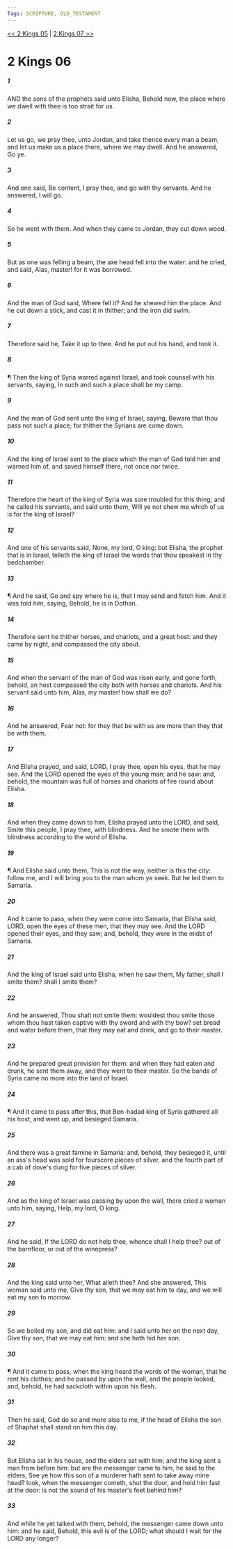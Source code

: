 ```yaml
---
Tags: SCRIPTURE, OLD_TESTAMENT
---
```


[<< 2 Kings 05](OLD_TESTAMENT/12_2_Kings/2_Kings_05.md) | [2 Kings 07 >>](OLD_TESTAMENT/12_2_Kings/2_Kings_07.md)

# 2 Kings 06

##### 1
 AND the sons of the prophets said unto Elisha, Behold now, the place where we dwell with thee is too strait for us.
##### 2
 Let us go, we pray thee, unto Jordan, and take thence every man a beam, and let us make us a place there, where we may dwell.  And he answered, Go ye.
##### 3
 And one said, Be content, I pray thee, and go with thy servants.  And he answered, I will go.
##### 4
 So he went with them.  And when they came to Jordan, they cut down wood.
##### 5
 But as one was felling a beam, the axe head fell into the water: and he cried, and said, Alas, master!  for it was borrowed.
##### 6
 And the man of God said, Where fell it?  And he shewed him the place.  And he cut down a stick, and cast it in thither; and the iron did swim.
##### 7
 Therefore said he, Take it up to thee.  And he put out his hand, and took it.
##### 8
 ¶ Then the king of Syria warred against Israel, and took counsel with his servants, saying, In such and such a place shall be my camp.
##### 9
 And the man of God sent unto the king of Israel, saying, Beware that thou pass not such a place; for thither the Syrians are come down.
##### 10
 And the king of Israel sent to the place which the man of God told him and warned him of, and saved himself there, not once nor twice.
##### 11
 Therefore the heart of the king of Syria was sore troubled for this thing; and he called his servants, and said unto them, Will ye not shew me which of us is for the king of Israel?
##### 12
 And one of his servants said, None, my lord, O king: but Elisha, the prophet that is in Israel, telleth the king of Israel the words that thou speakest in thy bedchamber.
##### 13
 ¶ And he said, Go and spy where he is, that I may send and fetch him.  And it was told him, saying, Behold, he is in Dothan.
##### 14
 Therefore sent he thither horses, and chariots, and a great host: and they came by night, and compassed the city about.
##### 15
 And when the servant of the man of God was risen early, and gone forth, behold, an host compassed the city both with horses and chariots.  And his servant said unto him, Alas, my master! how shall we do?
##### 16
 And he answered, Fear not: for they that be with us are more than they that be with them.
##### 17
 And Elisha prayed, and said, LORD, I pray thee, open his eyes, that he may see.  And the LORD opened the eyes of the young man; and he saw: and, behold, the mountain was full of horses and chariots of fire round about Elisha.
##### 18
 And when they came down to him, Elisha prayed unto the LORD, and said, Smite this people, I pray thee, with blindness.  And he smote them with blindness according to the word of Elisha.
##### 19
 ¶ And Elisha said unto them, This is not the way, neither is this the city: follow me, and I will bring you to the man whom ye seek.  But he led them to Samaria.
##### 20
 And it came to pass, when they were come into Samaria, that Elisha said, LORD, open the eyes of these men, that they may see.  And the LORD opened their eyes, and they saw; and, behold, they were in the midst of Samaria.
##### 21
 And the king of Israel said unto Elisha, when he saw them, My father, shall I smite them?  shall I smite them?
##### 22
 And he answered, Thou shalt not smite them: wouldest thou smite those whom thou hast taken captive with thy sword and with thy bow?  set bread and water before them, that they may eat and drink, and go to their master.
##### 23
 And he prepared great provision for them: and when they had eaten and drunk, he sent them away, and they went to their master.  So the bands of Syria came no more into the land of Israel.
##### 24
 ¶ And it came to pass after this, that Ben-hadad king of Syria gathered all his host, and went up, and besieged Samaria.
##### 25
 And there was a great famine in Samaria: and, behold, they besieged it, until an ass's head was sold for fourscore pieces of silver, and the fourth part of a cab of dove's dung for five pieces of silver.
##### 26
 And as the king of Israel was passing by upon the wall, there cried a woman unto him, saying, Help, my lord, O king.
##### 27
 And he said, If the LORD do not help thee, whence shall I help thee?  out of the barnfloor, or out of the winepress?
##### 28
 And the king said unto her, What aileth thee?  And she answered, This woman said unto me, Give thy son, that we may eat him to day, and we will eat my son to morrow.
##### 29
 So we boiled my son, and did eat him: and I said unto her on the next day, Give thy son, that we may eat him: and she hath hid her son.
##### 30
 ¶ And it came to pass, when the king heard the words of the woman, that he rent his clothes; and he passed by upon the wall, and the people looked, and, behold, he had sackcloth within upon his flesh.
##### 31
 Then he said, God do so and more also to me, if the head of Elisha the son of Shaphat shall stand on him this day.
##### 32
 But Elisha sat in his house, and the elders sat with him; and the king sent a man from before him: but ere the messenger came to him, he said to the elders, See ye how this son of a murderer hath sent to take away mine head?  look, when the messenger cometh, shut the door, and hold him fast at the door: is not the sound of his master's feet behind him?
##### 33
 And while he yet talked with them, behold, the messenger came down unto him: and he said, Behold, this evil is of the LORD; what should I wait for the LORD any longer?
